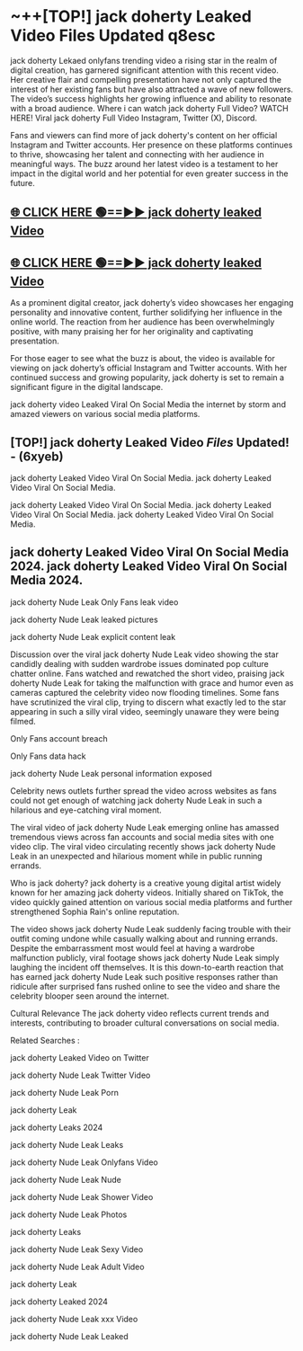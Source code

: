 # ~++[TOP!] jack doherty Leaked Video Files Updated q8esc

 jack doherty Lekaed onlyfans trending video a rising star in the realm of digital creation, has garnered significant attention with this recent video. Her creative flair and compelling presentation have not only captured the interest of her existing fans but have also attracted a wave of new followers. The video’s success highlights her growing influence and ability to resonate with a broad audience.
Where i can watch  jack doherty Full Video? WATCH HERE! Viral  jack doherty Full Video Instagram, Twitter (X), Discord.


Fans and viewers can find more of  jack doherty's content on her official Instagram and Twitter accounts. Her presence on these platforms continues to thrive, showcasing her talent and connecting with her audience in meaningful ways. The buzz around her latest video is a testament to her impact in the digital world and her potential for even greater success in the future.


## [🌐 CLICK HERE 🟢==►►  jack doherty leaked Video ](https://onlyclips.site?title=jack_doherty&ref=git)

## [🌐 CLICK HERE 🟢==►►  jack doherty leaked Video ](https://onlyclips.site?title=jack_doherty&ref=git)


As a prominent digital creator,  jack doherty’s video showcases her engaging personality and innovative content, further solidifying her influence in the online world. The reaction from her audience has been overwhelmingly positive, with many praising her for her originality and captivating presentation.

For those eager to see what the buzz is about, the video is available for viewing on  jack doherty’s official Instagram and Twitter accounts. With her continued success and growing popularity,  jack doherty is set to remain a significant figure in the digital landscape.


  jack doherty video Leaked Viral On Social Media the internet by storm and amazed viewers on various social media platforms.


## [TOP!]  jack doherty Leaked Video *Files* Updated! - (6xyeb) 

 jack doherty Leaked Video Viral On Social Media. jack doherty Leaked Video Viral On Social Media.

 jack doherty Leaked Video Viral On Social Media. jack doherty Leaked Video Viral On Social Media. jack doherty Leaked Video Viral On Social Media.


##  jack doherty Leaked Video Viral On Social Media 2024. jack doherty Leaked Video Viral On Social Media 2024.
 jack doherty Nude Leak Only Fans leak video

 jack doherty Nude Leak leaked pictures

 jack doherty Nude Leak explicit content leak

Discussion over the viral  jack doherty Nude Leak video showing the star candidly dealing with sudden wardrobe issues dominated pop culture chatter online. Fans watched and rewatched the short video, praising  jack doherty Nude Leak for taking the malfunction with grace and humor even as cameras captured the celebrity video now flooding timelines. Some fans have scrutinized the viral clip, trying to discern what exactly led to the star appearing in such a silly viral video, seemingly unaware they were being filmed.


Only Fans account breach

Only Fans data hack

 jack doherty Nude Leak personal information exposed

Celebrity news outlets further spread the video across websites as fans could not get enough of watching  jack doherty Nude Leak in such a hilarious and eye-catching viral moment.


The viral video of  jack doherty Nude Leak emerging online has amassed tremendous views across fan accounts and social media sites with one video clip. The viral video circulating recently shows  jack doherty Nude Leak in an unexpected and hilarious moment while in public running errands.


Who is  jack doherty?  jack doherty is a creative young digital artist widely known for her amazing  jack doherty videos. Initially shared on TikTok, the video quickly gained attention on various social media platforms and further strengthened Sophia Rain's online reputation.

The video shows  jack doherty Nude Leak suddenly facing trouble with their outfit coming undone while casually walking about and running errands. Despite the embarrassment most would feel at having a wardrobe malfunction publicly, viral footage shows  jack doherty Nude Leak simply laughing the incident off themselves. It is this down-to-earth reaction that has earned  jack doherty Nude Leak such positive responses rather than ridicule after surprised fans rushed online to see the video and share the celebrity blooper seen around the internet.

Cultural Relevance The  jack doherty video reflects current trends and interests, contributing to broader cultural conversations on social media.

Related Searches :

 jack doherty Leaked Video on Twitter

 jack doherty Nude Leak Twitter Video

 jack doherty Nude Leak Porn

 jack doherty Leak 

 jack doherty Leaks 2024

 jack doherty Nude Leak Leaks

 jack doherty Nude Leak Onlyfans Video

 jack doherty Nude Leak Nude

 jack doherty Nude Leak Shower Video

 jack doherty Nude Leak Photos

 jack doherty Leaks

 jack doherty Nude Leak Sexy Video

 jack doherty Nude Leak Adult Video

 jack doherty Leak

 jack doherty Leaked 2024

 jack doherty Nude Leak xxx Video

 jack doherty Nude Leak Leaked